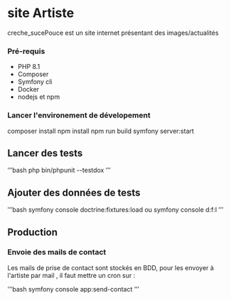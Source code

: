 # site Artiste

creche_sucePouce est un site internet présentant des images/actualités

### Pré-requis

* PHP 8.1
* Composer
* Symfony cli
* Docker
* nodejs et npm

### Lancer l'environement de dévelopement

composer install
npm install
npm run build
symfony server:start

## Lancer des tests
’’’bash
php bin/phpunit --testdox
’’’

## Ajouter des données de tests
’’’bash
symfony console doctrine:fixtures:load ou symfony console d:f:l
’’’

## Production
### Envoie des mails de contact

Les mails de prise de contact sont stockés en BDD, pour les envoyer à l'artiste par mail , il faut mettre un cron sur :

’’’bash
symfony console app:send-contact
’’’